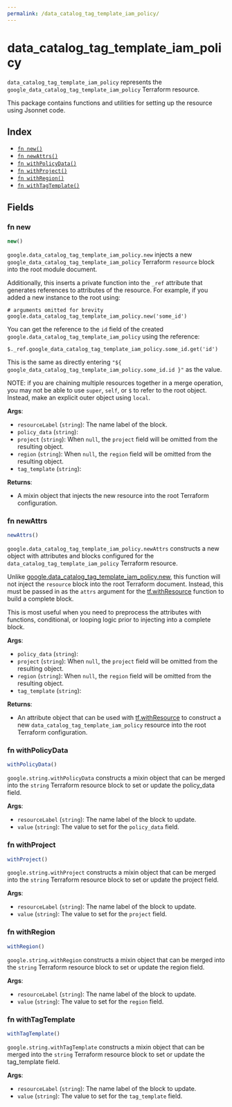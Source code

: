 ```yaml
---
permalink: /data_catalog_tag_template_iam_policy/
---
```


# data_catalog_tag_template_iam_policy

`data_catalog_tag_template_iam_policy` represents the `google_data_catalog_tag_template_iam_policy` Terraform resource.



This package contains functions and utilities for setting up the resource using Jsonnet code.


## Index

* [`fn new()`](#fn-new)
* [`fn newAttrs()`](#fn-newattrs)
* [`fn withPolicyData()`](#fn-withpolicydata)
* [`fn withProject()`](#fn-withproject)
* [`fn withRegion()`](#fn-withregion)
* [`fn withTagTemplate()`](#fn-withtagtemplate)

## Fields

### fn new

```ts
new()
```


`google.data_catalog_tag_template_iam_policy.new` injects a new `google_data_catalog_tag_template_iam_policy` Terraform `resource`
block into the root module document.

Additionally, this inserts a private function into the `_ref` attribute that generates references to attributes of the
resource. For example, if you added a new instance to the root using:

    # arguments omitted for brevity
    google.data_catalog_tag_template_iam_policy.new('some_id')

You can get the reference to the `id` field of the created `google.data_catalog_tag_template_iam_policy` using the reference:

    $._ref.google_data_catalog_tag_template_iam_policy.some_id.get('id')

This is the same as directly entering `"${ google_data_catalog_tag_template_iam_policy.some_id.id }"` as the value.

NOTE: if you are chaining multiple resources together in a merge operation, you may not be able to use `super`, `self`,
or `$` to refer to the root object. Instead, make an explicit outer object using `local`.

**Args**:
  - `resourceLabel` (`string`): The name label of the block.
  - `policy_data` (`string`): 
  - `project` (`string`):  When `null`, the `project` field will be omitted from the resulting object.
  - `region` (`string`):  When `null`, the `region` field will be omitted from the resulting object.
  - `tag_template` (`string`): 

**Returns**:
- A mixin object that injects the new resource into the root Terraform configuration.


### fn newAttrs

```ts
newAttrs()
```


`google.data_catalog_tag_template_iam_policy.newAttrs` constructs a new object with attributes and blocks configured for the `data_catalog_tag_template_iam_policy`
Terraform resource.

Unlike [google.data_catalog_tag_template_iam_policy.new](#fn-data_catalog_tag_template_iam_policynew), this function will not inject the `resource`
block into the root Terraform document. Instead, this must be passed in as the `attrs` argument for the
[tf.withResource](https://github.com/tf-libsonnet/core/tree/main/docs#fn-withresource) function to build a complete block.

This is most useful when you need to preprocess the attributes with functions, conditional, or looping logic prior to
injecting into a complete block.

**Args**:
  - `policy_data` (`string`): 
  - `project` (`string`):  When `null`, the `project` field will be omitted from the resulting object.
  - `region` (`string`):  When `null`, the `region` field will be omitted from the resulting object.
  - `tag_template` (`string`): 

**Returns**:
  - An attribute object that can be used with [tf.withResource](https://github.com/tf-libsonnet/core/tree/main/docs#fn-withresource) to construct a new `data_catalog_tag_template_iam_policy` resource into the root Terraform configuration.


### fn withPolicyData

```ts
withPolicyData()
```

`google.string.withPolicyData` constructs a mixin object that can be merged into the `string`
Terraform resource block to set or update the policy_data field.



**Args**:
  - `resourceLabel` (`string`): The name label of the block to update.
  - `value` (`string`): The value to set for the `policy_data` field.


### fn withProject

```ts
withProject()
```

`google.string.withProject` constructs a mixin object that can be merged into the `string`
Terraform resource block to set or update the project field.



**Args**:
  - `resourceLabel` (`string`): The name label of the block to update.
  - `value` (`string`): The value to set for the `project` field.


### fn withRegion

```ts
withRegion()
```

`google.string.withRegion` constructs a mixin object that can be merged into the `string`
Terraform resource block to set or update the region field.



**Args**:
  - `resourceLabel` (`string`): The name label of the block to update.
  - `value` (`string`): The value to set for the `region` field.


### fn withTagTemplate

```ts
withTagTemplate()
```

`google.string.withTagTemplate` constructs a mixin object that can be merged into the `string`
Terraform resource block to set or update the tag_template field.



**Args**:
  - `resourceLabel` (`string`): The name label of the block to update.
  - `value` (`string`): The value to set for the `tag_template` field.
